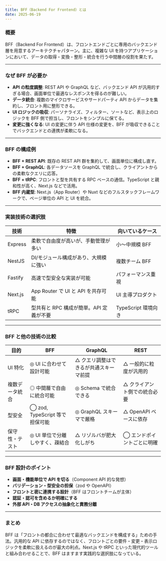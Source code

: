 ```yaml
---
title: BFF（Backend For Frontend）とは
date: 2025-06-19
---
```


### 概要

BFF（Backend For Frontend）は、フロントエンドごとに専用のバックエンド層を用意するアーキテクチャパターン。主に、複雑な UI を持つアプリケーションにおいて、データの取得・変換・整形・統合を行う中間層の役割を果たす。

---

### なぜ BFF が必要か

- **API の粒度調整**: REST API や GraphQL など、バックエンド API が汎用的すぎる場合、画面単位で最適なレスポンスを得るのが難しい。
- **データ統合**: 複数のマイクロサービスやサードパーティ API からデータを集約し、フロント用に整形できる。
- **UI ロジックの吸収**: パーソナライズ、フィルター、ソートなど、表示上のロジックを BFF 側で担当し、フロントをシンプルに保てる。
- **変更に強くなる**: UI の変更に伴う API 仕様の変更を、BFF が吸収できることでバックエンドとの連携が柔軟になる。

---

### BFF の構成例

- **BFF + REST API**: 既存の REST API 群を集約して、画面単位に構成し直す。
- **BFF + GraphQL**: 各データソースを GraphQL で統合し、クライアントからの柔軟なクエリに応答。
- **BFF + tRPC**: フロントと型を共有する RPC ベースの通信。TypeScript と親和性が高く、Next.js などで活用。
- **BFF 内蔵型**: Next.js（App Router）や Nuxt などのフルスタックフレームワークで、ページ単位の API と UI を統合。

---

### 実装技術の選択肢

| 技術    | 特徴                                    | 向いているケース    |
| ------- | --------------------------------------- | ------------------- |
| Express | 柔軟で自由度が高いが、手動管理が多い    | 小〜中規模 BFF      |
| NestJS  | DI/モジュール構成があり、大規模に強い   | 複数チーム BFF      |
| Fastify | 高速で型安全な実装が可能                | パフォーマンス重視  |
| Next.js | App Router で UI と API を共存可能      | UI 主導プロダクト   |
| tRPC    | 型共有と RPC 構成が簡単。API 定義が不要 | TypeScript 環境向き |

---

### BFF と他の技術の比較

| 目的           | BFF                             | GraphQL                                | REST                         |
| -------------- | ------------------------------- | -------------------------------------- | ---------------------------- |
| UI 特化        | ◎ UI に合わせて設計可能         | △ クエリ調整はできるが共通スキーマ前提 | △ 一般的に粒度が汎用的       |
| 複数データ統合 | ◎ 中間層で自由に統合可能        | ◎ Schema で統合できる                  | △ クライアント側での統合必要 |
| 型安全         | ◯ zod, TypeScript 等で担保可能  | ◎ GraphQL スキーマで厳格               | △ OpenAPI ベースに依存       |
| 保守性・テスト | ◎ UI 単位で分離しやすく、疎結合 | △ リゾルバが肥大化しがち               | ◯ エンドポイントごとに明確   |

---

### BFF 設計のポイント

- **画面・機能単位で API を切る**（Component API 的な発想）
- **バリデーション・型安全の担保**（zod や OpenAPI）
- **フロントと密に連携する設計**（BFF はフロントチームが主体）
- **認証・認可を含めるか明確にする**
- **外部 API・DB アクセスの抽象化と責務分離**

---

### まとめ

BFF は「フロントの都合に合わせて最適なバックエンドを構成する」ための手法。汎用的な API に依存するのではなく、フロントごとの要件・変更・表示ロジックを柔軟に扱えるのが最大の利点。Next.js や tRPC といった現代的ツールと組み合わせることで、BFF はますます実践的な選択肢になっている。
